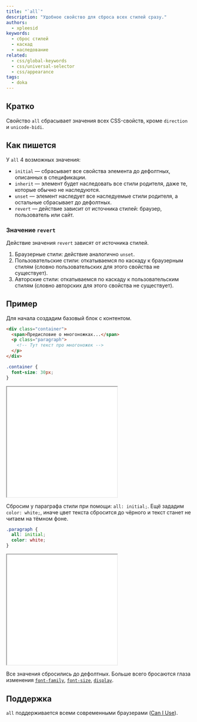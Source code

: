 ```yaml
---
title: "`all`"
description: "Удобное свойство для сброса всех стилей сразу."
authors:
  - xpleesid
keywords:
  - сброс стилей
  - каскад
  - наследование
related:
  - css/global-keywords
  - css/universal-selector
  - css/appearance
tags:
  - doka
---
```


## Кратко

Свойство `all` сбрасывает значения всех CSS-свойств, кроме `direction` и `unicode-bidi`.

## Как пишется

У `all` 4 возможных значения:

- `initial` — сбрасывает все свойства элемента до дефолтных, описанных в спецификации.
- `inherit` — элемент будет наследовать все стили родителя, даже те, которые обычно не наследуются.
- `unset` — элемент наследует все наследуемые стили родителя, а остальные сбрасывает до дефолтных.
- `revert` — действие зависит от источника стилей: браузер, пользователь или сайт.

### Значение `revert`

Действие значения `revert` зависят от источника стилей.

1. Браузерные стили: действие аналогично `unset`.
1. Пользовательские стили: откатываемся по каскаду к браузерным стилям (словно пользовательских для этого свойства не существует).
1. Авторские стили: откатываемся по каскаду к пользовательским стилям (словно авторских для этого свойства не существует).

## Пример

Для начала создадим базовый блок с контентом.

```html
<div class="container">
  <span>Предисловие о многоножках...</span>
  <p class="paragraph">
    <!-- Тут текст про многоножек -->
  </p>
</div>
```

```css
.container {
  font-size: 30px;
}
```

<iframe src="demos/basic/" title="Пример с initial" height="300"></iframe>

Сбросим у параграфа стили при помощи: `all: initial;`. Ещё зададим `color: white;`, иначе цвет текста сбросится до чёрного и текст станет не читаем на тёмном фоне.

```css
.paragraph {
  all: initial;
  color: white;
}
```

<iframe src="demos/initial/" title="Пример с initial" height="300"></iframe>

Все значения сбросились до дефолтных. Больше всего бросаются глаза изменения [`font-family`](/css/font-family/), [`font-size`](/css/font-size/), [`display`](/css/display/).

## Поддержка

`all` поддерживается всеми современными браузерами ([Can I Use](https://caniuse.com/css-all)).
